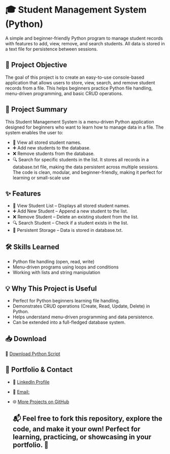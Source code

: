 # 🎓 Student Management System (Python)
A simple and beginner-friendly Python program to manage student records with features to add, view, remove, and search students. All data is stored in a text file for persistence between sessions.

## 🎯 Project Objective
The goal of this project is to create an easy-to-use console-based application that allows users to store, view, search, and remove student records from a file.
This helps beginners practice Python file handling, menu-driven programming, and basic CRUD operations.

## 📝 Project Summary
This Student Management System is a menu-driven Python application designed for beginners who want to learn how to manage data in a file. The system enables the user to:

- 📜 View all stored student names.
- ➕ Add new students to the database.
- ❌ Remove students from the database.
- 🔍 Search for specific students in the list.
It stores all records in a database.txt file, making the data persistent across multiple sessions. The code is clean, modular, and beginner-friendly, making it perfect for learning or small-scale use


## ✨ Features
- 📜 View Student List – Displays all stored student names.
- ➕ Add New Student – Append a new student to the list.
- ❌ Remove Student – Delete an existing student from the list.
- 🔍 Search Student – Check if a student exists in the list.
- 💾 Persistent Storage – Data is stored in database.txt.

## 🛠 Skills Learned
- Python file handling (open, read, write)
- Menu-driven programs using loops and conditions
- Working with lists and string manipulation

## 💡 Why This Project is Useful
- Perfect for Python beginners learning file handling.
- Demonstrates CRUD operations (Create, Read, Update, Delete) in Python.
- Helps understand menu-driven programming and data persistence.
- Can be extended into a full-fledged database system.

## 📥 Download
📌 [Download Python Script](https://github.com/Farisraihan777/Python-hub_.../blob/main/WLECOME%20TO%20STUDENT%20MANAGEMENT%20SYSTEM.py)

  ## 🔗 Portfolio & Contact
- 💼 [LinkedIn Profile](https://www.linkedin.com/in/faris-raihan-70b916329/)
- 📧 [Email:](farisraihan777@gmail.com)
- 🌐 [More Projects on GitHub](https://github.com/Farisraihan777)

  ## 📬 Feel free to fork this repository, explore the code, and make it your own! Perfect for learning, practicing, or showcasing in your portfolio. 🚀
